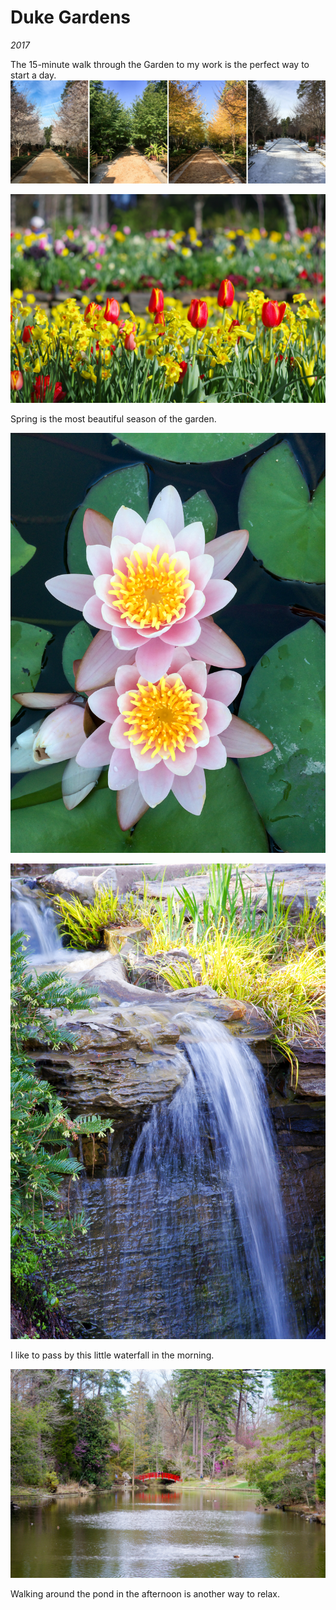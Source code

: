# Duke Gardens

_2017_

The 15-minute walk through the Garden to my work is the perfect way to start a day.
![Four Seasons of Duke Gardens](../../../static/images/swan/NC/DukeGarden.jpg)

![Tulips in the Garden](../../../static/images/swan/NC/20170311_IMGP9134.jpg)

Spring is the most beautiful season of the garden.

![Lotus](../../../static/images/swan/NC/20170707_IMG_0410.jpg)

![Waterfall](../../../static/images/swan/NC/20170311_IMGP9128.jpg)

I like to pass by this little waterfall in the morning. 

![The Red Bridge and the Pond](../../../static/images/swan/NC/20170311_IMGP9110.jpg)

Walking around the pond in the afternoon is another way to relax.
